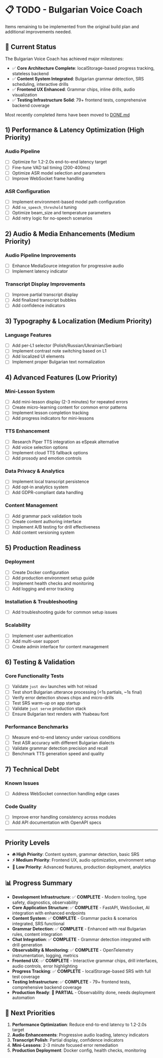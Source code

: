 # 📋 TODO - Bulgarian Voice Coach

Items remaining to be implemented from the original build plan and additional improvements needed.

## 🎯 Current Status

The Bulgarian Voice Coach has achieved major milestones:

- ✅ **Core Architecture Complete**: localStorage-based progress tracking, stateless backend
- ✅ **Content System Integrated**: Bulgarian grammar detection, SRS scheduling, interactive drills  
- ✅ **Frontend UX Enhanced**: Grammar chips, inline drills, audio visualization
- ✅ **Testing Infrastructure Solid**: 79+ frontend tests, comprehensive backend coverage

Most recently completed items have been moved to [DONE.md](./DONE.md)

## 1) Performance & Latency Optimization (High Priority)

### Audio Pipeline

- [ ] Optimize for 1.2-2.0s end-to-end latency target
- [ ] Fine-tune VAD tail timing (200-400ms)
- [ ] Optimize ASR model selection and parameters
- [ ] Improve WebSocket frame handling

### ASR Configuration

- [ ] Implement environment-based model path configuration
- [ ] Add `no_speech_threshold` tuning
- [ ] Optimize beam_size and temperature parameters
- [ ] Add retry logic for no-speech scenarios

## 2) Audio & Media Enhancements (Medium Priority)

### Audio Pipeline Improvements

- [ ] Enhance MediaSource integration for progressive audio
- [ ] Implement latency indicator

### Transcript Display Improvements

- [ ] Improve partial transcript display
- [ ] Add finalized transcript bubbles
- [ ] Add confidence indicators

## 3) Typography & Localization (Medium Priority)

### Language Features

- [ ] Add per-L1 selector (Polish/Russian/Ukrainian/Serbian)
- [ ] Implement contrast note switching based on L1
- [ ] Add localized UI elements
- [ ] Implement proper Bulgarian text normalization

## 4) Advanced Features (Low Priority)

### Mini-Lesson System

- [ ] Add mini-lesson display (2-3 minutes) for repeated errors
- [ ] Create micro-learning content for common error patterns
- [ ] Implement lesson completion tracking
- [ ] Add progress indicators for mini-lessons

### TTS Enhancement

- [ ] Research Piper TTS integration as eSpeak alternative
- [ ] Add voice selection options
- [ ] Implement cloud TTS fallback options
- [ ] Add prosody and emotion controls

### Data Privacy & Analytics

- [ ] Implement local transcript persistence
- [ ] Add opt-in analytics system
- [ ] Add GDPR-compliant data handling

### Content Management

- [ ] Add grammar pack validation tools
- [ ] Create content authoring interface
- [ ] Implement A/B testing for drill effectiveness
- [ ] Add content versioning system

## 5) Production Readiness

### Deployment

- [ ] Create Docker configuration
- [ ] Add production environment setup guide
- [ ] Implement health checks and monitoring
- [ ] Add logging and error tracking

### Installation & Troubleshooting

- [ ] Add troubleshooting guide for common setup issues

### Scalability

- [ ] Implement user authentication
- [ ] Add multi-user support
- [ ] Create admin interface for content management

## 6) Testing & Validation

### Core Functionality Tests

- [ ] Validate `just dev` launches with hot reload
- [ ] Test short Bulgarian utterance processing (<1s partials, ~1s final)
- [ ] Verify error detection shows chips and micro-drills
- [ ] Test SRS warm-up on app startup
- [ ] Validate `just serve` production stack
- [ ] Ensure Bulgarian text renders with Ysabeau font

### Performance Benchmarks

- [ ] Measure end-to-end latency under various conditions
- [ ] Test ASR accuracy with different Bulgarian dialects
- [ ] Validate grammar detection precision and recall
- [ ] Benchmark TTS generation speed and quality

## 7) Technical Debt

### Known Issues

- [ ] Address WebSocket connection handling edge cases

### Code Quality

- [ ] Improve error handling consistency across modules
- [ ] Add API documentation with OpenAPI specs

---

## Priority Levels

- **🔥 High Priority**: Content system, grammar detection, basic SRS
- **⚡ Medium Priority**: Frontend UX, audio optimization, environment setup
- **🌟 Low Priority**: Advanced features, production deployment, analytics

## 📊 Progress Summary

- **Development Infrastructure**: ✅ **COMPLETE** - Modern tooling, type safety, diagnostics, observability
- **Core Application Structure**: ✅ **COMPLETE** - FastAPI, WebSocket, AI integration with enhanced endpoints
- **Content System**: ✅ **COMPLETE** - Grammar packs & scenarios integrated, SRS functional
- **Grammar Detection**: ✅ **COMPLETE** - Enhanced with real Bulgarian rules, content integration
- **Chat Integration**: ✅ **COMPLETE** - Grammar detection integrated with drill generation
- **Observability & Monitoring**: ✅ **COMPLETE** - OpenTelemetry instrumentation, logging, metrics
- **Frontend UX**: ✅ **COMPLETE** - Interactive grammar chips, drill interfaces, audio controls, error highlighting
- **Progress Tracking**: ✅ **COMPLETE** - localStorage-based SRS with full test coverage
- **Testing Infrastructure**: ✅ **COMPLETE** - 79+ frontend tests, comprehensive backend coverage
- **Production Ready**: 🔄 **PARTIAL** - Observability done, needs deployment automation

## 🎯 Next Priorities

1. **Performance Optimization**: Reduce end-to-end latency to 1.2-2.0s target
2. **Audio Enhancements**: Progressive audio loading, latency indicators
3. **Transcript Polish**: Partial display, confidence indicators
4. **Mini-Lessons**: 2-3 minute focused error remediation  
5. **Production Deployment**: Docker config, health checks, monitoring
